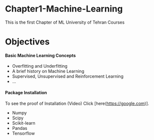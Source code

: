 # Chapter1-Machine-Learning
This is the first Chapter of ML University of Tehran Courses

# Objectives
#### Basic Machine Learning Concepts
- Overfitting and Underfitting
- A brief history on Machine Learning 
- Supervised, Unsupervised and Reinforcement Learning
- ...
#### Package Installation
To see the proof of Installation (Video) Click [here(https://google.com)].
- Numpy
- Scipy
- Scikit-learn
- Pandas
- Tensorflow

